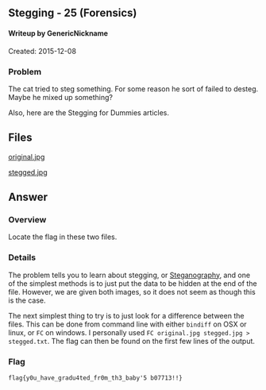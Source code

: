 ## Stegging - 25 (Forensics) ##
#### Writeup by GenericNickname

Created: 2015-12-08

### Problem ###

The cat tried to steg something. For some reason he sort of failed to desteg. Maybe he mixed up something?

Also, here are the Stegging for Dummies articles.

## Files ##
[original.jpg](http://compete.sctf.io/2015q2/problemfiles/29/original.jpg)

[stegged.jpg](http://compete.sctf.io/2015q2/problemfiles/29/stegged.jpg)

## Answer ##

### Overview ###

Locate the flag in these two files.

### Details ###

The problem tells you to learn about stegging, or [Steganography](https://en.wikipedia.org/wiki/Steganography), and one of the simplest methods is to just put the data to be hidden at the end of the file. However, we are given both images, so it does not seem as though this is the case.

The next simplest thing to try is to just look for a difference between the files. This can be done from command line with either `bindiff` on OSX or linux, or `FC` on windows. I personally used `FC original.jpg stegged.jpg > stegged.txt`. 
The flag can then be found on the first few lines of the output.
### Flag ###

    flag{y0u_have_gradu4ted_fr0m_th3_baby'5 b07713!!}